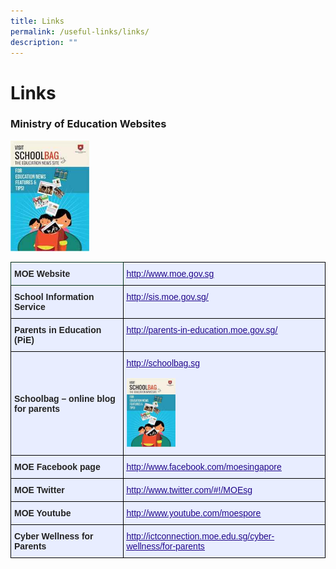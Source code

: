 ```yaml
---
title: Links
permalink: /useful-links/links/
description: ""
---
```

# **Links**
### Ministry of Education Websites



<img style="width:25%" src="/images/schoolbag1.jpg">






<table class="tg" style="border-collapse:collapse;border-spacing:0"><thead><tr><th style="background-color:#E8EDFF;border-color:#002d13;border-style:solid;border-width:1px;color:#222;font-family:Arial, sans-serif;font-size:14px;font-weight:bold;overflow:hidden;padding:10px 5px;text-align:left;vertical-align:middle;word-break:normal"><span style="color:#222">MOE Website</span></th><th style="background-color:#E8EDFF;border-color:black;border-style:solid;border-width:1px;color:#21088A;font-family:Arial, sans-serif;font-size:14px;font-weight:bold;overflow:hidden;padding:10px 5px;text-align:left;text-decoration:underline;vertical-align:top;word-break:normal"><a href="http://www.moe.gov.sg/"><span style="font-weight:500;text-decoration:underline;color:#21088A">http://www.moe.gov.sg</span></a></th></tr></thead><tbody><tr><td style="background-color:#E8EDFF;border-color:black;border-style:solid;border-width:1px;color:#222;font-family:Arial, sans-serif;font-size:14px;font-weight:bold;overflow:hidden;padding:10px 5px;text-align:left;vertical-align:middle;word-break:normal"><span style="color:#222">School Information Service</span></td><td style="background-color:#E8EDFF;border-color:black;border-style:solid;border-width:1px;color:#21088A;font-family:Arial, sans-serif;font-size:14px;font-weight:bold;overflow:hidden;padding:10px 5px;text-align:left;text-decoration:underline;vertical-align:top;word-break:normal"><a href="http://sis.moe.gov.sg/"><span style="font-weight:500;text-decoration:underline;color:#21088A">http://sis.moe.gov.sg/</span></a></td></tr><tr><td style="background-color:#E8EDFF;border-color:black;border-style:solid;border-width:1px;color:#222;font-family:Arial, sans-serif;font-size:14px;font-weight:bold;overflow:hidden;padding:10px 5px;text-align:left;vertical-align:middle;word-break:normal"><span style="color:#222">Parents in Education (PiE)</span></td><td style="background-color:#E8EDFF;border-color:black;border-style:solid;border-width:1px;color:#21088A;font-family:Arial, sans-serif;font-size:14px;font-weight:bold;overflow:hidden;padding:10px 5px;text-align:left;text-decoration:underline;vertical-align:top;word-break:normal"><a rel="noopener noreferrer" target="_blank" href="http://parents-in-education.moe.gov.sg/"><span style="font-weight:500;text-decoration:underline;color:#21088A">http://parents-in-education.moe.gov.sg/</span></a></td></tr><tr><td style="background-color:#E8EDFF;border-color:black;border-style:solid;border-width:1px;color:#222;font-family:Arial, sans-serif;font-size:14px;font-weight:bold;overflow:hidden;padding:10px 5px;text-align:left;vertical-align:middle;word-break:normal"><span style="color:#222">Schoolbag – online blog for parents</span></td><td style="background-color:#E8EDFF;border-color:black;border-style:solid;border-width:1px;color:#21088A;font-family:Arial, sans-serif;font-size:14px;font-weight:bold;overflow:hidden;padding:10px 5px;text-align:left;text-decoration:underline;vertical-align:top;word-break:normal"><a rel="noopener noreferrer" target="_blank" href="http://schoolbag.sg/"><span style="font-weight:500;text-decoration:underline;color:#21088A">http://schoolbag.sg</span></a><br><br><img style="width:25%" src="/images/schoolbag1.jpg"><br></td></tr><tr><td style="background-color:#E8EDFF;border-color:black;border-style:solid;border-width:1px;color:#222;font-family:Arial, sans-serif;font-size:14px;font-weight:bold;overflow:hidden;padding:10px 5px;text-align:left;vertical-align:middle;word-break:normal"><span style="color:#222">MOE Facebook page</span></td><td style="background-color:#E8EDFF;border-color:black;border-style:solid;border-width:1px;color:#21088A;font-family:Arial, sans-serif;font-size:14px;font-weight:bold;overflow:hidden;padding:10px 5px;text-align:left;text-decoration:underline;vertical-align:top;word-break:normal"><a href="http://www.facebook.com/moesingapore"><span style="font-weight:500;text-decoration:underline;color:#21088A">http://www.facebook.com/moesingapore</span></a></td></tr><tr><td style="background-color:#E8EDFF;border-color:black;border-style:solid;border-width:1px;color:#222;font-family:Arial, sans-serif;font-size:14px;font-weight:bold;overflow:hidden;padding:10px 5px;text-align:left;vertical-align:middle;word-break:normal"><span style="color:#222">MOE Twitter</span></td><td style="background-color:#E8EDFF;border-color:black;border-style:solid;border-width:1px;color:#21088A;font-family:Arial, sans-serif;font-size:14px;font-weight:bold;overflow:hidden;padding:10px 5px;text-align:left;text-decoration:underline;vertical-align:top;word-break:normal"><a href="http://www.twitter.com/"><span style="font-weight:500;text-decoration:underline;color:#21088A">http://www.twitter.com/#!/MOEsg</span></a></td></tr><tr><td style="background-color:#E8EDFF;border-color:black;border-style:solid;border-width:1px;color:#222;font-family:Arial, sans-serif;font-size:14px;font-weight:bold;overflow:hidden;padding:10px 5px;text-align:left;vertical-align:middle;word-break:normal"><span style="color:#222">MOE Youtube</span></td><td style="background-color:#E8EDFF;border-color:black;border-style:solid;border-width:1px;color:#21088A;font-family:Arial, sans-serif;font-size:14px;font-weight:bold;overflow:hidden;padding:10px 5px;text-align:left;text-decoration:underline;vertical-align:top;word-break:normal"><a rel="noopener noreferrer" target="_blank" href="http://www.youtube.com/moespore"><span style="font-weight:500;text-decoration:underline;color:#21088A">http://www.youtube.com/moespore</span></a></td></tr><tr><td style="background-color:#E8EDFF;border-color:black;border-style:solid;border-width:1px;color:#222;font-family:Arial, sans-serif;font-size:14px;font-weight:bold;overflow:hidden;padding:10px 5px;text-align:left;vertical-align:middle;word-break:normal"><span style="color:#222">Cyber Wellness for Parents </span></td><td style="background-color:#E8EDFF;border-color:black;border-style:solid;border-width:1px;color:#21088A;font-family:Arial, sans-serif;font-size:14px;font-weight:bold;overflow:hidden;padding:10px 5px;text-align:left;text-decoration:underline;vertical-align:top;word-break:normal"><a href="http://ictconnection.moe.edu.sg/cyber-wellness/for-parents"><span style="font-weight:500;text-decoration:underline;color:#21088A">http://ictconnection.moe.edu.sg/cyber-wellness/for-parents</span></a></td></tr></tbody></table>